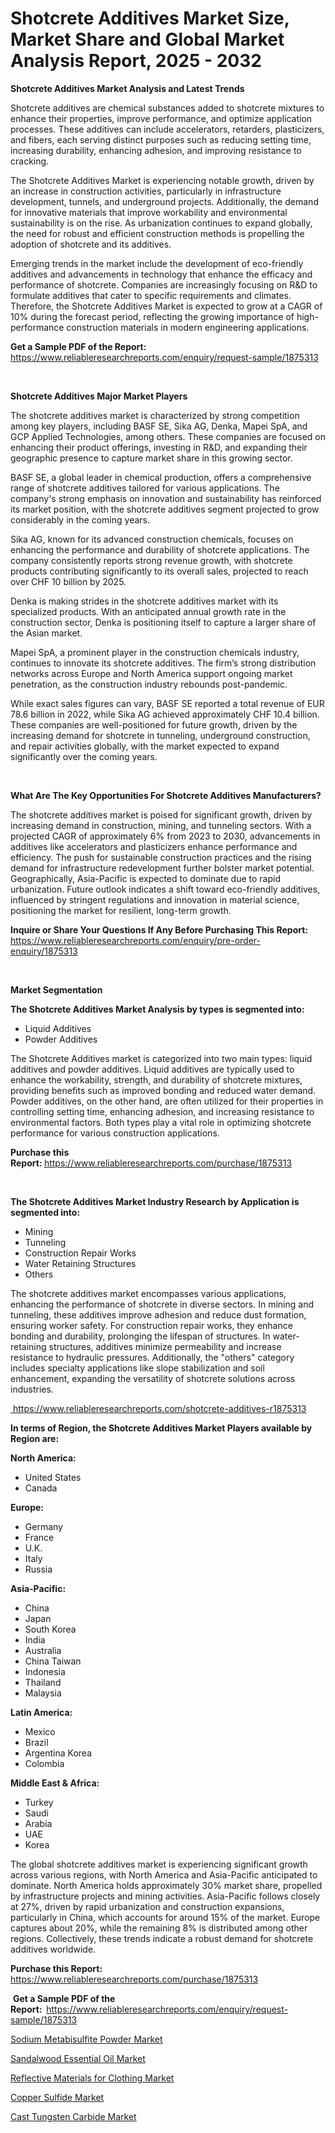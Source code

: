 <p><h1>Shotcrete Additives Market Size, Market Share and Global Market Analysis Report, 2025 - 2032</h1></p><p><strong>Shotcrete Additives Market Analysis and Latest Trends</strong></p>
<p><p>Shotcrete additives are chemical substances added to shotcrete mixtures to enhance their properties, improve performance, and optimize application processes. These additives can include accelerators, retarders, plasticizers, and fibers, each serving distinct purposes such as reducing setting time, increasing durability, enhancing adhesion, and improving resistance to cracking.</p><p>The Shotcrete Additives Market is experiencing notable growth, driven by an increase in construction activities, particularly in infrastructure development, tunnels, and underground projects. Additionally, the demand for innovative materials that improve workability and environmental sustainability is on the rise. As urbanization continues to expand globally, the need for robust and efficient construction methods is propelling the adoption of shotcrete and its additives.</p><p>Emerging trends in the market include the development of eco-friendly additives and advancements in technology that enhance the efficacy and performance of shotcrete. Companies are increasingly focusing on R&D to formulate additives that cater to specific requirements and climates. Therefore, the Shotcrete Additives Market is expected to grow at a CAGR of 10% during the forecast period, reflecting the growing importance of high-performance construction materials in modern engineering applications.</p></p>
<p><strong>Get a Sample PDF of the Report:&nbsp;</strong> <a href="https://www.reliableresearchreports.com/enquiry/request-sample/1875313?utm_campaign=11&utm_medium=2&utm_source=Github&utm_content=ia&utm_term=02042025&utm_id=shotcrete-additives">https://www.reliableresearchreports.com/enquiry/request-sample/1875313</a></p>
<p>&nbsp;</p>
<p><strong>Shotcrete Additives Major Market Players</strong></p>
<p><p>The shotcrete additives market is characterized by strong competition among key players, including BASF SE, Sika AG, Denka, Mapei SpA, and GCP Applied Technologies, among others. These companies are focused on enhancing their product offerings, investing in R&D, and expanding their geographic presence to capture market share in this growing sector.</p><p>BASF SE, a global leader in chemical production, offers a comprehensive range of shotcrete additives tailored for various applications. The company's strong emphasis on innovation and sustainability has reinforced its market position, with the shotcrete additives segment projected to grow considerably in the coming years.</p><p>Sika AG, known for its advanced construction chemicals, focuses on enhancing the performance and durability of shotcrete applications. The company consistently reports strong revenue growth, with shotcrete products contributing significantly to its overall sales, projected to reach over CHF 10 billion by 2025.</p><p>Denka is making strides in the shotcrete additives market with its specialized products. With an anticipated annual growth rate in the construction sector, Denka is positioning itself to capture a larger share of the Asian market.</p><p>Mapei SpA, a prominent player in the construction chemicals industry, continues to innovate its shotcrete additives. The firm’s strong distribution networks across Europe and North America support ongoing market penetration, as the construction industry rebounds post-pandemic.</p><p>While exact sales figures can vary, BASF SE reported a total revenue of EUR 78.6 billion in 2022, while Sika AG achieved approximately CHF 10.4 billion. These companies are well-positioned for future growth, driven by the increasing demand for shotcrete in tunneling, underground construction, and repair activities globally, with the market expected to expand significantly over the coming years.</p></p>
<p>&nbsp;</p>
<p><strong>What Are The Key Opportunities For Shotcrete Additives Manufacturers?</strong></p>
<p><p>The shotcrete additives market is poised for significant growth, driven by increasing demand in construction, mining, and tunneling sectors. With a projected CAGR of approximately 6% from 2023 to 2030, advancements in additives like accelerators and plasticizers enhance performance and efficiency. The push for sustainable construction practices and the rising demand for infrastructure redevelopment further bolster market potential. Geographically, Asia-Pacific is expected to dominate due to rapid urbanization. Future outlook indicates a shift toward eco-friendly additives, influenced by stringent regulations and innovation in material science, positioning the market for resilient, long-term growth.</p></p>
<p><strong>Inquire or Share Your Questions If Any Before Purchasing This Report:</strong> <a href="https://www.reliableresearchreports.com/enquiry/pre-order-enquiry/1875313?utm_campaign=11&utm_medium=2&utm_source=Github&utm_content=ia&utm_term=02042025&utm_id=shotcrete-additives">https://www.reliableresearchreports.com/enquiry/pre-order-enquiry/1875313</a></p>
<p>&nbsp;</p>
<p><strong>Market Segmentation</strong></p>
<p><strong>The Shotcrete Additives Market Analysis by types is segmented into:</strong></p>
<p><ul><li>Liquid Additives</li><li>Powder Additives</li></ul></p>
<p><p>The Shotcrete Additives market is categorized into two main types: liquid additives and powder additives. Liquid additives are typically used to enhance the workability, strength, and durability of shotcrete mixtures, providing benefits such as improved bonding and reduced water demand. Powder additives, on the other hand, are often utilized for their properties in controlling setting time, enhancing adhesion, and increasing resistance to environmental factors. Both types play a vital role in optimizing shotcrete performance for various construction applications.</p></p>
<p><strong>Purchase this Report:&nbsp;</strong><a href="https://www.reliableresearchreports.com/purchase/1875313?utm_campaign=11&utm_medium=2&utm_source=Github&utm_content=ia&utm_term=02042025&utm_id=shotcrete-additives">https://www.reliableresearchreports.com/purchase/1875313</a></p>
<p>&nbsp;</p>
<p><strong>The Shotcrete Additives Market Industry Research by Application is segmented into:</strong></p>
<p><ul><li>Mining</li><li>Tunneling</li><li>Construction Repair Works</li><li>Water Retaining Structures</li><li>Others</li></ul></p>
<p><p>The shotcrete additives market encompasses various applications, enhancing the performance of shotcrete in diverse sectors. In mining and tunneling, these additives improve adhesion and reduce dust formation, ensuring worker safety. For construction repair works, they enhance bonding and durability, prolonging the lifespan of structures. In water-retaining structures, additives minimize permeability and increase resistance to hydraulic pressures. Additionally, the "others" category includes specialty applications like slope stabilization and soil enhancement, expanding the versatility of shotcrete solutions across industries.</p></p>
<p><a href="https://www.reliableresearchreports.com/shotcrete-additives-r1875313?utm_campaign=11&utm_medium=2&utm_source=Github&utm_content=ia&utm_term=02042025&utm_id=shotcrete-additives">&nbsp;https://www.reliableresearchreports.com/shotcrete-additives-r1875313</a></p>
<p><strong>In terms of Region, the Shotcrete Additives Market Players available by Region are:</strong></p>
<p>
    <p> <strong> North America: </strong>
        <ul>
            <li>United States</li>
            <li>Canada</li>
        </ul>
        </p> 
    <p> <strong> Europe: </strong>
        <ul>
            <li>Germany</li>
            <li>France</li>
            <li>U.K.</li>
            <li>Italy</li>
            <li>Russia</li>
        </ul>
        </p> 
    <p> <strong> Asia-Pacific: </strong>
        <ul>
            <li>China</li>
            <li>Japan</li>
            <li>South Korea</li>
            <li>India</li>
            <li>Australia</li>
            <li>China Taiwan</li>
            <li>Indonesia</li>
            <li>Thailand</li>
            <li>Malaysia</li>
        </ul>
        </p> 
    <p> <strong> Latin America: </strong>
        <ul>
            <li>Mexico</li>
            <li>Brazil</li>
            <li>Argentina Korea</li>
            <li>Colombia</li>
        </ul>
        </p> 
    <p> <strong> Middle East & Africa: </strong>
        <ul>
            <li>Turkey</li>
            <li>Saudi</li>
            <li>Arabia</li>
            <li>UAE</li>
            <li>Korea</li>
        </ul>
    </p>
    </p>
<p><p>The global shotcrete additives market is experiencing significant growth across various regions, with North America and Asia-Pacific anticipated to dominate. North America holds approximately 30% market share, propelled by infrastructure projects and mining activities. Asia-Pacific follows closely at 27%, driven by rapid urbanization and construction expansions, particularly in China, which accounts for around 15% of the market. Europe captures about 20%, while the remaining 8% is distributed among other regions. Collectively, these trends indicate a robust demand for shotcrete additives worldwide.</p></p>
<p><strong>Purchase this Report: </strong><a href="https://www.reliableresearchreports.com/purchase/1875313?utm_campaign=11&utm_medium=2&utm_source=Github&utm_content=ia&utm_term=02042025&utm_id=shotcrete-additives">https://www.reliableresearchreports.com/purchase/1875313</a></p>
<p>&nbsp;<strong>Get a Sample PDF of the Report:&nbsp;&nbsp;</strong><a href="https://www.reliableresearchreports.com/enquiry/request-sample/1875313?utm_campaign=11&utm_medium=2&utm_source=Github&utm_content=ia&utm_term=02042025&utm_id=shotcrete-additives">https://www.reliableresearchreports.com/enquiry/request-sample/1875313</a></p>
<p><strong></strong></p>
<p><p><a href="https://github.com/lamlebienz7j/Market-Research-Report-List-1/blob/main/sodium-metabisulfite-powder-market.md?utm_campaign=11&utm_medium=2&utm_source=Github&utm_content=ia&utm_term=02042025&utm_id=shotcrete-additives">Sodium Metabisulfite Powder Market</a></p><p><a href="https://github.com/tauchzuazoli/Market-Research-Report-List-1/blob/main/sandalwood-essential-oil-market.md?utm_campaign=11&utm_medium=2&utm_source=Github&utm_content=ia&utm_term=02042025&utm_id=shotcrete-additives">Sandalwood Essential Oil Market</a></p><p><a href="https://github.com/abbasgwiltke/Market-Research-Report-List-1/blob/main/reflective-materials-for-clothing-market.md?utm_campaign=11&utm_medium=2&utm_source=Github&utm_content=ia&utm_term=02042025&utm_id=shotcrete-additives">Reflective Materials for Clothing Market</a></p><p><a href="https://github.com/artussavasrv/Market-Research-Report-List-1/blob/main/copper-sulfide-market.md?utm_campaign=11&utm_medium=2&utm_source=Github&utm_content=ia&utm_term=02042025&utm_id=shotcrete-additives">Copper Sulfide Market</a></p><p><a href="https://github.com/zappasuccofz/Market-Research-Report-List-1/blob/main/cast-tungsten-carbide-market.md?utm_campaign=11&utm_medium=2&utm_source=Github&utm_content=ia&utm_term=02042025&utm_id=shotcrete-additives">Cast Tungsten Carbide Market</a></p></p>